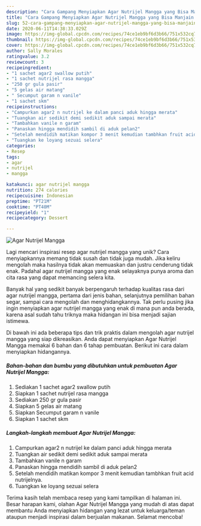 ```yaml
---
description: "Cara Gampang Menyiapkan Agar Nutrijel Mangga yang Bisa Manjain Lidah"
title: "Cara Gampang Menyiapkan Agar Nutrijel Mangga yang Bisa Manjain Lidah"
slug: 52-cara-gampang-menyiapkan-agar-nutrijel-mangga-yang-bisa-manjain-lidah
date: 2020-06-11T14:38:33.029Z
image: https://img-global.cpcdn.com/recipes/74ce1eb9bf6d3b66/751x532cq70/agar-nutrijel-mangga-foto-resep-utama.jpg
thumbnail: https://img-global.cpcdn.com/recipes/74ce1eb9bf6d3b66/751x532cq70/agar-nutrijel-mangga-foto-resep-utama.jpg
cover: https://img-global.cpcdn.com/recipes/74ce1eb9bf6d3b66/751x532cq70/agar-nutrijel-mangga-foto-resep-utama.jpg
author: Sally Morales
ratingvalue: 3.2
reviewcount: 3
recipeingredient:
- "1 sachet agar2 swallow putih"
- "1 sachet nutrijel rasa mangga"
- "250 gr gula pasir"
- "5 gelas air matang"
- " Secumput garam n vanile"
- "1 sachet skm"
recipeinstructions:
- "Campurkan agar2 n nutrijel ke dalam panci aduk hingga merata"
- "Tuangkan air sedikit demi sedikit aduk sampai merata"
- "Tambahkan vanile n garam"
- "Panaskan hingga mendidih sambil di aduk pelan2"
- "Setelah mendidih matikan kompor 3 menit kemudian tambhkan fruit acid nutrijelnya."
- "Tuangkan ke loyang sezuai selera"
categories:
- Resep
tags:
- agar
- nutrijel
- mangga

katakunci: agar nutrijel mangga 
nutrition: 274 calories
recipecuisine: Indonesian
preptime: "PT21M"
cooktime: "PT40M"
recipeyield: "1"
recipecategory: Dessert

---
```



![Agar Nutrijel Mangga](https://img-global.cpcdn.com/recipes/74ce1eb9bf6d3b66/751x532cq70/agar-nutrijel-mangga-foto-resep-utama.jpg)

Lagi mencari inspirasi resep agar nutrijel mangga yang unik? Cara menyiapkannya memang tidak susah dan tidak juga mudah. Jika keliru mengolah maka hasilnya tidak akan memuaskan dan justru cenderung tidak enak. Padahal agar nutrijel mangga yang enak selayaknya punya aroma dan cita rasa yang dapat memancing selera kita.

Banyak hal yang sedikit banyak berpengaruh terhadap kualitas rasa dari agar nutrijel mangga, pertama dari jenis bahan, selanjutnya pemilihan bahan segar, sampai cara mengolah dan menghidangkannya. Tak perlu pusing jika ingin menyiapkan agar nutrijel mangga yang enak di mana pun anda berada, karena asal sudah tahu triknya maka hidangan ini bisa menjadi sajian istimewa.




Di bawah ini ada beberapa tips dan trik praktis dalam mengolah agar nutrijel mangga yang siap dikreasikan. Anda dapat menyiapkan Agar Nutrijel Mangga memakai 6 bahan dan 6 tahap pembuatan. Berikut ini cara dalam menyiapkan hidangannya.

<!--inarticleads1-->

##### Bahan-bahan dan bumbu yang dibutuhkan untuk pembuatan Agar Nutrijel Mangga:

1. Sediakan 1 sachet agar2 swallow putih
1. Siapkan 1 sachet nutrijel rasa mangga
1. Sediakan 250 gr gula pasir
1. Siapkan 5 gelas air matang
1. Siapkan  Secumput garam n vanile
1. Siapkan 1 sachet skm




<!--inarticleads2-->

##### Langkah-langkah membuat Agar Nutrijel Mangga:

1. Campurkan agar2 n nutrijel ke dalam panci aduk hingga merata
1. Tuangkan air sedikit demi sedikit aduk sampai merata
1. Tambahkan vanile n garam
1. Panaskan hingga mendidih sambil di aduk pelan2
1. Setelah mendidih matikan kompor 3 menit kemudian tambhkan fruit acid nutrijelnya.
1. Tuangkan ke loyang sezuai selera




Terima kasih telah membaca resep yang kami tampilkan di halaman ini. Besar harapan kami, olahan Agar Nutrijel Mangga yang mudah di atas dapat membantu Anda menyiapkan hidangan yang lezat untuk keluarga/teman ataupun menjadi inspirasi dalam berjualan makanan. Selamat mencoba!
